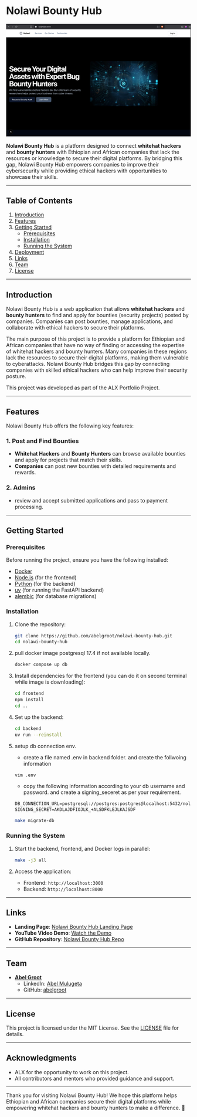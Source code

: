 
# Nolawi Bounty Hub

![Nolawi Bounty Hub Cover Image](assets/main-page.png)

**Nolawi Bounty Hub** is a platform designed to connect **whitehat hackers** and **bounty hunters** with Ethiopian and African companies that lack the resources or knowledge to secure their digital platforms. By bridging this gap, Nolawi Bounty Hub empowers companies to improve their cybersecurity while providing ethical hackers with opportunities to showcase their skills.

---

## Table of Contents

1. [Introduction](#introduction)
2. [Features](#features)
3. [Getting Started](#getting-started)
   - [Prerequisites](#prerequisites)
   - [Installation](#installation)
   - [Running the System](#running-the-system)
4. [Deployment](#deployment)
5. [Links](#links)
6. [Team](#team)
7. [License](#license)

---

## Introduction

Nolawi Bounty Hub is a web application that allows **whitehat hackers** and **bounty hunters** to find and apply for bounties (security projects) posted by companies. Companies can post bounties, manage applications, and collaborate with ethical hackers to secure their platforms.

The main purpose of this project is to provide a platform for Ethiopian and African companies that have no way of finding or accessing the expertise of whitehat hackers and bounty hunters. Many companies in these regions lack the resources to secure their digital platforms, making them vulnerable to cyberattacks. Nolawi Bounty Hub bridges this gap by connecting companies with skilled ethical hackers who can help improve their security posture.

This project was developed as part of the ALX Portfolio Project.

---

## Features

Nolawi Bounty Hub offers the following key features:

### 1. Post and Find Bounties

- **Whitehat Hackers** and **Bounty Hunters** can browse available bounties and apply for projects that match their skills.
- **Companies** can post new bounties with detailed requirements and rewards.

### 2. Admins

- review and accept submitted applications and pass to payment processing.

---

## Getting Started

### Prerequisites

Before running the project, ensure you have the following installed:

- [Docker](https://www.docker.com/)
- [Node.js](https://nodejs.org/) (for the frontend)
- [Python](https://www.python.org/) (for the backend)
- [uv](https://github.com/encode/uv) (for running the FastAPI backend)
- [alembic](https://alembic.sqlalchemy.org/en/latest/) (for database migrations)

### Installation

1. Clone the repository:
   ```bash
   git clone https://github.com/abelgroot/nolawi-bounty-hub.git
   cd nolawi-bounty-hub
   ```

2. pull docker image postgresql 17.4 if not available locally.
   ```bash
   docker compose up db
   ```
3. Install dependencies for the frontend (you can do it on second terminal while image is downloading):

   ```bash
   cd frontend
   npm install
   cd ..
   ```

4. Set up the backend:
   ```bash
   cd backend
   uv run --reinstall
   ```
5. setup db connection env.

    - create a file named .env in backend folder. and create the follwoing information
   ```bash
   vim .env
   ```

   - copy the following information according to your db username and password. and create a signing_seceret as per your requirement.
   ```
   DB_CONNECTION_URL=postgresql://postgres:postgres@localhost:5432/nolawi_bounty_hub   
   SIGNING_SECRET=AKDLAJDFIOJLK_+ALSDFKLEJLKAJSDF
   ```

   ```bash
   make migrate-db
   ```

### Running the System

1. Start the backend, frontend, and Docker logs in parallel:

   ```bash
   make -j3 all
   ```

2. Access the application:
   - Frontend: `http://localhost:3000`
   - Backend: `http://localhost:8000`

---

## Links

- **Landing Page**: [Nolawi Bounty Hub Landing Page](https://nolawi-bounty-hub.vercel.app)
- **YouTube Video Demo**: [Watch the Demo](https://youtube.com/your-video-id)
- **GitHub Repository**: [Nolawi Bounty Hub Repo](https://github.com/abelgroot/nolawi-bounty-hub)

---

## Team

- **[Abel Groot](https://github.com/abelgroot)**
  - LinkedIn: [Abel Mulugeta](https://www.linkedin.com/in/abel-mulugeta-9892a042/)
  - GitHub: [abelgroot](https://github.com/abelgroot)

---

## License

This project is licensed under the MIT License. See the [LICENSE](LICENSE) file for details.

---

## Acknowledgments

- ALX for the opportunity to work on this project.
- All contributors and mentors who provided guidance and support.

---

Thank you for visiting Nolawi Bounty Hub! We hope this platform helps Ethiopian and African companies secure their digital platforms while empowering whitehat hackers and bounty hunters to make a difference. 🚀

